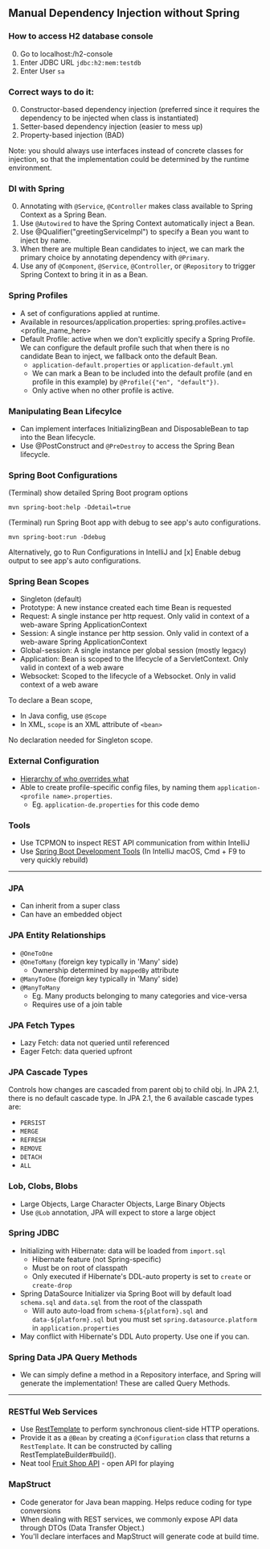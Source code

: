 ## Manual Dependency Injection without Spring
### How to access H2 database console
0. Go to localhost:<port>/h2-console
0. Enter JDBC URL `jdbc:h2:mem:testdb`
0. Enter User `sa`

### Correct ways to do it:
0. Constructor-based dependency injection (preferred since it requires the dependency to be injected when class is instantiated)
0. Setter-based dependency injection (easier to mess up)
0. Property-based injection (BAD)

Note: you should always use interfaces instead of concrete classes for injection, so that the implementation could be determined by the runtime environment.

### DI with Spring
0. Annotating with `@Service`, `@Controller` makes class available to Spring Context as a Spring Bean.
0. Use `@Autowired` to have the Spring Context automatically inject a Bean.
0. Use @Qualifier("greetingServiceImpl") to specify a Bean you want to inject by name.
0. When there are multiple Bean candidates to inject, we can mark the primary choice by annotating dependency with `@Primary`.
0. Use any of `@Component`, `@Service`, `@Controller`, or `@Repository` to trigger Spring Context to bring it in as a Bean.

### Spring Profiles
- A set of configurations applied at runtime.
- Available in resources/application.properties: spring.profiles.active=<profile_name_here>
- Default Profile: active when we don't explicitly specify a Spring Profile. We can configure the default profile such that when there is no candidate Bean to inject, we fallback onto the default Bean.
    - `application-default.properties` or `application-default.yml`
    -  We can mark a Bean to be included into the default profile (and en profile in this example) by `@Profile({"en", "default"})`.
    - Only active when no other profile is active.

### Manipulating Bean Lifecylce
- Can implement interfaces InitializingBean and DisposableBean to tap into the Bean lifecycle.
- Use @PostConstruct and `@PreDestroy` to access the Spring Bean lifecycle.

### Spring Boot Configurations
(Terminal) show detailed Spring Boot program options
```
mvn spring-boot:help -Ddetail=true
```

(Terminal) run Spring Boot app with debug to see app's auto configurations.
```
mvn spring-boot:run -Ddebug
```
Alternatively, go to Run Configurations in IntelliJ and [x] Enable debug output to see app's auto configurations.

### Spring Bean Scopes
- Singleton (default)
- Prototype: A new instance created each time Bean is requested
- Request: A single instance per http request. Only valid in context of a web-aware Spring ApplicationContext
- Session: A single instance per http session. Only valid in context of a web-aware Spring ApplicationContext
- Global-session: A single instance per global session (mostly legacy)
- Application: Bean is scoped to the lifecycle of a ServletContext. Only valid in context of a web aware
- Websocket: Scoped to the lifecycle of a Websocket. Only in valid context of a web aware

To declare a Bean scope,
- In Java config, use `@Scope`
- In XML, `scope` is an XML attribute of `<bean>`

No declaration needed for Singleton scope.

### External Configuration
- [Hierarchy of who overrides what](https://docs.spring.io/spring-boot/docs/current/reference/html/boot-features-external-config.html)
- Able to create profile-specific config files, by naming them `application-<profile name>.properties`.
    - Eg. `application-de.properties` for this code demo

### Tools
- Use TCPMON to inspect REST API communication from within IntelliJ
- Use [Spring Boot Development Tools](https://docs.spring.io/spring-boot/docs/current/reference/html/using-boot-devtools.html) (In IntelliJ macOS, Cmd + F9 to very quickly rebuild)

---

### JPA
- Can inherit from a super class
- Can have an embedded object

### JPA Entity Relationships
- `@OneToOne`
- `@OneToMany` (foreign key typically in 'Many' side)
    - Ownership determined by `mappedBy` attribute
- `@ManyToOne` (foreign key typically in 'Many' side)
- `@ManyToMany`
    - Eg. Many products belonging to many categories and vice-versa
    - Requires use of a join table

### JPA Fetch Types
- Lazy Fetch: data not queried until referenced
- Eager Fetch: data queried upfront

### JPA Cascade Types
Controls how changes are cascaded from parent obj to child obj. In JPA 2.1, there is no default cascade type.
In JPA 2.1, the 6 available cascade types are:
- `PERSIST`
- `MERGE`
- `REFRESH`
- `REMOVE`
- `DETACH`
- `ALL`

### Lob, Clobs, Blobs
- Large Objects, Large Character Objects, Large Binary Objects
- Use `@Lob` annotation, JPA will expect to store a large object

### Spring JDBC
- Initializing with Hibernate: data will be loaded from `import.sql`
    - Hibernate feature (not Spring-specific)
    - Must be on root of classpath
    - Only executed if Hibernate's DDL-auto property is set to `create` or `create-drop`
- Spring DataSource Initializer via Spring Boot will by default load `schema.sql` and `data.sql` from the root of the classpath
    - Will auto auto-load from `schema-${platform}.sql` and `data-${platform}.sql` but you must set `spring.datasource.platform` in `application.properties`
- May conflict with Hibernate's DDL Auto property. Use one if you can.

### Spring Data JPA Query Methods
- We can simply define a method in a Repository interface, and Spring will generate the implementation! These are called Query Methods.

---

### RESTful Web Services
- Use [RestTemplate](https://docs.spring.io/spring/docs/current/javadoc-api/org/springframework/web/client/RestTemplate.html) to perform synchronous client-side HTTP operations.
- Provide it as a `@Bean` by creating a `@Configuration` class that returns a `RestTemplate`. It can be constructed by calling RestTemplateBuilder#build().
- Neat tool [Fruit Shop API](https://api.predic8.de/shop/docs) - open API for playing

### MapStruct
- Code generator for Java bean mapping. Helps reduce coding for type conversions
- When dealing with REST services, we commonly expose API data through DTOs (Data Transfer Object.)
- You'll declare interfaces and MapStruct will generate code at build time.

